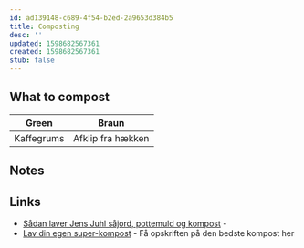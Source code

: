 ```yaml
---
id: ad139148-c689-4f54-b2ed-2a9653d384b5
title: Composting
desc: ''
updated: 1598682567361
created: 1598682567361
stub: false
---
```


## What to compost

| Green      | Braun             |
| ---------- | ----------------- |
| Kaffegrums | Afklip fra hækken |

## Notes

## Links

- [Sådan laver Jens Juhl såjord, pottemuld og kompost](https://www.havenyt.dk/artikler/dyrkningsmetoder/saajord_og_pottemuld/1330.html) -
- [Lav din egen super-kompost](https://www.bolius.dk/lav-din-egen-superkompost-16576) -  Få opskriften på den bedste kompost her
